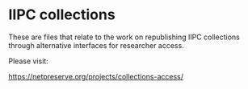 # IIPC collections

These are files that relate to the work on republishing IIPC collections through alternative interfaces for researcher access.

Please visit:

https://netpreserve.org/projects/collections-access/
